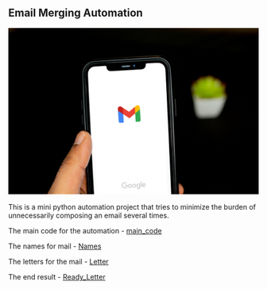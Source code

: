 ## Email Merging Automation 

<img src = "./Images/Email_Automation.jpg">

This is a mini python automation project that tries to minimize the burden of unnecessarily composing an email several times.

The main code for the automation - [main_code](https://github.com/Dolamu-TheDataGuy/Email_Automation/blob/main/main.py)

The names for mail - [Names](https://github.com/Dolamu-TheDataGuy/Email_Automation/blob/main/Input/Names/invited_names.txt)

The letters for the mail - [Letter](https://github.com/Dolamu-TheDataGuy/Email_Automation/tree/main/Input/Letters)

The end result - [Ready_Letter]("./Output/ReadyToSend/")

